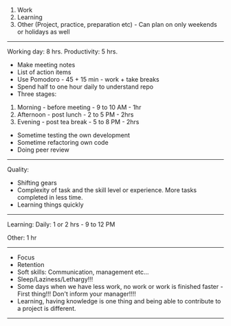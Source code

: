 1. Work
2. Learning
3. Other (Project, practice, preparation etc) - Can plan on only weekends or holidays as well

---

Working day: 8 hrs.
Productivity: 5 hrs.

- Make meeting notes
- List of action items
- Use Pomodoro - 45 + 15 min - work + take breaks
- Spend half to one hour daily to understand repo
- Three stages:

1. Morning - before meeting - 9 to 10 AM - 1hr
2. Afternoon - post lunch - 2 to 5 PM - 2hrs
3. Evening - post tea break - 5 to 8 PM - 2hrs

- Sometime testing the own development
- Sometime refactoring own code
- Doing peer review

---

Quality:

- Shifting gears
- Complexity of task and the skill level or experience. More tasks completed in less time.
- Learning things quickly

---

Learning:
Daily: 1 or 2 hrs - 9 to 12 PM

Other: 1 hr

---

- Focus
- Retention
- Soft skills: Communication, management etc...
- Sleep/Laziness/Lethargy!!!
- Some days when we have less work, no work or work is finished faster - First thing!!! Don't inform your manager!!!!
- Learning, having knowledge is one thing and being able to contribute to a project is different.

---
